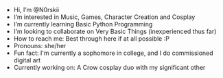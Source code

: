 -  Hi, I’m @N0rskii
-  I’m interested in Music, Games, Character Creation and Cosplay
-  I’m currently learning Basic Python Programming
-  I’m looking to collaborate on Very Basic Things (inexperienced thus far)
-  How to reach me: Best through here if at all possible :P
-  Pronouns: she/her
-  Fun fact: I'm currently a sophomore in college, and I do commissioned digital art
-  Currently working on: A Crow cosplay duo with my significant other

<!---
N0rskii/N0rskii is a ✨ special ✨ repository because its `README.md` (this file) appears on your GitHub profile.
You can click the Preview link to take a look at your changes.
--->
